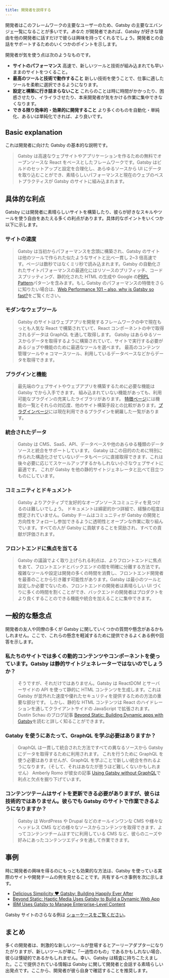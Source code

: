 ```yaml
---
title: 開発者を説得する
---
```


開発者はこのフレームワークの主要なユーザーのため、Gatsby の主要なエバンジェ一覧になることが多いです。_あなた_ が開発者であれば、Gatsby が好きな理由を他の開発者に話すだけで彼らは興味を持ってくれるでしょう。開発者との会話をサポートするためのいくつかのポイントを示します。

開発者が気を使う点は次のようなものです。

- **サイトのパフォーマンス** 高速で、新しいツールと技術が組み込まれても早いままのサイトをつくること。
- **最高のツールと技術で動作すること** 新しい技術を使うことで、仕事に適したツールを柔軟に選択できるようになります。
- **設定と構築に行き詰まらないこと** これらのことは時に時間がかかったり、困惑させたり、イライラさせたり、本来開発者が気をかける作業に集中できなくなります。
- **できる限り効率的・効果的に開発すること** より多くのものを自動化・単純化、あるいは単純化できれば、より良いです。

## Basic explanation

これは開発者に向けた Gatsby の基本的な説明です。

> Gatsby は高速なウェブサイトやアプリケーションを作るための無料でオープンソースな React をベースとしたフレームワークです。Gatsby はビルドのセットアップと設定を合理化し、あらゆるソースから UI にデータを取り込むことができ、素晴らしいパフォーマンスと現在のウェブのベストプラクティスが Gatsby のサイトに組み込まれます。

## 具体的な利点

Gatsby には開発者に素晴らしいサイトを構築したり、彼らが好きなスキルやツールを使う自由をあたえる多くの利点があります。具体的なポイントをいくつか以下に示します。

### サイトの速度

> Gatsby は当初からパフォーマンスを念頭に構築され、Gatsby のサイトは他のツールで作られた似たようなサイトと比べ一貫し 2~3 倍高速です。ページは数秒ではなくミリ秒で読み込まれます。Gatsby の自動化されたサイトパフォーマンスの最適化にはリソースのプリフィッチ、コードスプリッティング、静的化された HTML の生成や Google の[PRPL Pattern](/docs/prpl-pattern/)パターンを含みます。もし Gatsby のパフォーマンスの特徴をさらに知りたい場合は、[Web Performance 101 – also, why is Gatsby so fast?](/blog/2017-09-13-why-is-gatsby-so-fast/)をご覧ください。

### モダンなウェブツール

> Gatsby のサイトはウェブアプリを開発するフレームワークの中で現在もっとも人気な React で構築されていて、React コンポーネントの中で取得されるデータは GraphQL を通して取得します。 Gatsby はあらゆるソースからデータを取得するように構築されていて、サイトで実行する必要があるジョブや機能のために最適なツールを選べます。 最高のコンテンツ管理ツールや e コマースツール、利用しているデータベースなどからデータを取得できます。

### プラグインと機能

> 最先端のウェブサイトやウェブアプリを構築するために必要な機能は Gatsby でから入手できます。 組み込まれていない機能があっても、利用可能なプラグインの充実したライブラリがあります。 [特徴ページ](/features/)には機能の一覧とそれらの対応度、他のサイト構築手段との比較があります。[プラグインページ](/plugins/)には現在利用できるプラグインを網羅した一覧があります。

### 統合されたデータ

> Gatsby は CMS、SaaS、API、データベースや他のあらゆる種類のデータソースと統合をサポートしています。
> Gataby はこの目的のために特別に作られた構造化させていないデータもページに直接取得できます、これは後々必要に応じてスケールアップするかもしれない小さなウェブサイトに最適です。 これが Gatsby を他の静的サイトジェネレータと比べて目立つものにしています。

### コミュニティとドキュメント

> Gatsby よりアクティブで友好的なオープンソースコミュニティを見つけるのは難しいでしょう。 ドキュメントは綿密的かつ詳細で、経験の程度は想定されていません。Gatsby チームはコミュニティが Gatsby の開発と方向性をフォローし参加できるように透明性とオープンな作業に取り組んでいます。すべての人が Gatsby に貢献することを奨励され、すべての貢献が評価されます。

### フロントエンドに焦点を当てる

> Gatsby の議論でよく取り上げられる利点は、よりフロントエンドに焦点をあて、フロントエンドとバックエンドの間を明確に分離する方法です。複雑なツールや設定は開発の多くの時間を消費し、フロントエンド開発者を最善のことから引き離す可能性があります。Gatsby は最小のツールと設定しか必要でないため、フロントエンドの開発者は素晴らしい UI づくりに多くの時間を割くことができ、バックエンドの開発者はプロダクトをより良くすることのできる機能や統合を加えることに集中できます。

## 一般的な懸念点

開発者の友人や同僚の多くが Gatsby に関していくつかの質問や懸念があるかもしれません。ここで、これらの懸念を軽減するために提供できるよくある例や回答を示します。

### 私たちのサイトでは多くの動的コンテンツやコンポーネントを使っています。Gatsby は静的サイトジェネレーターではないのでしょうか？

> そうですが、それだけではありません。Gatsby は ReactDOM とサーバーサイドの API を使って静的に HTML コンテンツを生成します。これは Gatsby が並外れた速度や優れたセキュリティを提供するための方法の重要な部分です。 しかし、静的な HTML コンテンツは React のハイドレーションを通してクライアントサイドの JavaScript で拡張されます。 Dustin Schau のブログ記事 [Beyond Static: Building Dynamic apps with Gatsby](/blog/2018-10-15-beyond-static-intro/)を読むと詳しく知ることができます。

### Gataby を使うにあたって、GraphQL を学ぶ必要はありますか？

> GraphQL は一貫して統合された方法ですべての異なるソースから Gatsby にデータを取得するために利用されます。 これを行うために GraphQL を使う必要はありませんが、GraphQL を学ぶことで新しい統合を作れるようになります。（そして、それはあなたが思うほど難しくないかもしれません） Amberly Romo が彼女の記事 [Using Gatsby without GraphQL](/blog/2018-10-25-using-gatsby-without-graphql/)で利点と欠点を掘り下げています。

### コンテンツテームはサイトを更新できる必要がありますが、彼らは技術的ではありません。彼らでも Gatsby のサイトで作業できるようになりますか？

> Gatsby は WordPress や Drupal などのオールインワンな CMS や様々なヘッドレス CMS などの様々なソースからコンテンツを取得できます、よってコンテンツチームはすでに利用している CMS など、彼らのニーズや好みにあったコンテンツエディタを通して作業できます。

## 事例

時に開発者の興味を得るのにもっとも効果的な方法は、Gatsby を使っている実際のサイトや開発チームの例を見せることです。共有するべき事例を次に示します。

- [Delicious Simplicity ❤️ Gatsby: Building Happily Ever After](/blog/2019-06-08-delicious-simplicity-case-study-part-1/)
- [Beyond Static: Haptic Media Uses Gatsby to Build a Dynamic Web App](/blog/2019-02-05-hapticmedia-case-study/)
- [IBM Uses Gatsby to Manage Enterprise-Level Content](/blog/2018-12-17-ibm-case-study/#big-company-big-website)

Gatsby サイトのさらなる例は [ショーケースをご覧ください](/showcase/)。

## まとめ

多くの開発者は、刺激的な新しいツールが登場するとアーリーアダプターになりたがりますが、新しいツールが単に「一過性のもの」であるかもしれない場合、彼らは懐疑的であるかもしれません。幸い、Gatsby は精査に持ちこたえました。ここで提供されている情報は Gatsby に関して開発者と会話する素晴らしい出発点です。ここから、開発者が彼ら自身で確認することを推奨します。
